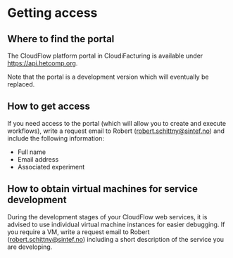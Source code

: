 # Getting access
## Where to find the portal
The CloudFlow platform portal in CloudiFacturing is available under
https://api.hetcomp.org.

Note that the portal is a development version which will eventually be replaced.

## How to get access
If you need access to the portal (which will allow you to create and execute
workflows), write a request email to Robert (robert.schittny@sintef.no) and
include the following information:
* Full name
* Email address
* Associated experiment

## How to obtain virtual machines for service development
During the development stages of your CloudFlow web services, it is advised to
use individual virtual machine instances for easier debugging. If you require
a VM, write a request email to Robert (robert.schittny@sintef.no) including a
short description of the service you are developing.